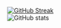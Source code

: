 [![GitHub Streak](https://github-readme-streak-stats.herokuapp.com/?user=Mandofskii&theme=radical&hide_border=true)](https://git.io/streak-stats)
</br>
![GitHub stats](https://github-readme-stats.vercel.app/api?username=Mandofskii&show_icons=true&theme=radical&hide_border=true&count_private=true)
